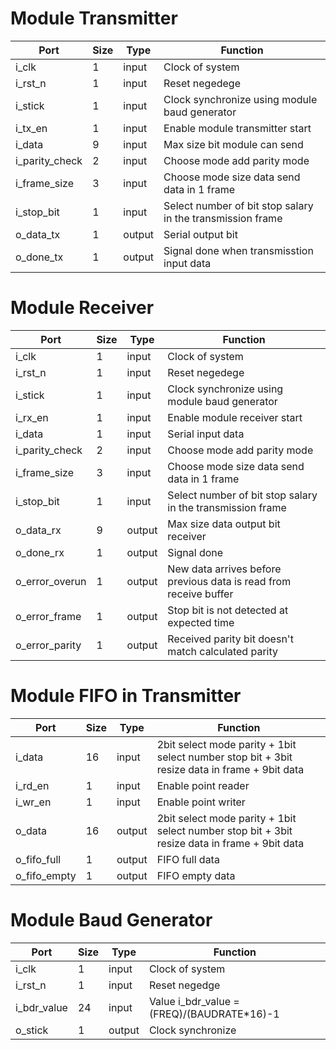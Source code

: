 # Module Transmitter

| Port | Size | Type | Function |
|------|------|------|----------|
| i_clk | 1 | input | Clock of system | 
| i_rst_n | 1 | input | Reset negedege |
| i_stick | 1 | input | Clock synchronize using module baud generator |
| i_tx_en | 1 | input | Enable module transmitter start |
| i_data | 9 | input | Max size bit module can send |
| i_parity_check | 2 | input | Choose mode add parity mode |
| i_frame_size | 3 | input | Choose mode size data send data in 1 frame |
| i_stop_bit | 1 | input | Select number of bit stop salary in the transmission frame |
| o_data_tx | 1 | output | Serial output bit |
| o_done_tx | 1 | output | Signal done when transmisstion input data |

# Module Receiver

| Port | Size | Type | Function |
|------|------|------|----------|
| i_clk | 1 | input | Clock of system | 
| i_rst_n | 1 | input | Reset negedege |
| i_stick | 1 | input | Clock synchronize using module baud generator |
| i_rx_en | 1 | input | Enable module receiver start |
| i_data | 1 | input | Serial input data |
| i_parity_check | 2 | input | Choose mode add parity mode |
| i_frame_size | 3 | input | Choose mode size data send data in 1 frame |
| i_stop_bit | 1 | input | Select number of bit stop salary in the transmission frame |
| o_data_rx | 9 | output | Max size data output bit receiver |
| o_done_rx | 1 | output | Signal done |
| o_error_overun | 1 | output | New data arrives before previous data is read from receive buffer |
| o_error_frame | 1 | output | Stop bit is not detected at expected time |
| o_error_parity | 1 | output | Received parity bit doesn't match calculated parity 



# Module FIFO in Transmitter

| Port | Size | Type | Function |
|------|------|------|----------|
| i_data | 16 | input | 2bit select mode parity + 1bit select number stop bit + 3bit resize data in frame + 9bit data |
| i_rd_en | 1 | input | Enable point reader |
| i_wr_en | 1 | input | Enable point writer | 
| o_data | 16 | output | 2bit select mode parity + 1bit select number stop bit + 3bit resize data in frame + 9bit data | 
| o_fifo_full | 1 | output | FIFO full data |
| o_fifo_empty | 1 | output | FIFO empty data |

# Module Baud Generator

| Port | Size | Type | Function |
|------|------|------|----------|
| i_clk | 1 | input | Clock of system |
| i_rst_n | 1 | input | Reset negedge |
| i_bdr_value | 24 | input | Value i_bdr_value = (FREQ)/(BAUDRATE*16)-1 |
| o_stick | 1 | output | Clock synchronize |

